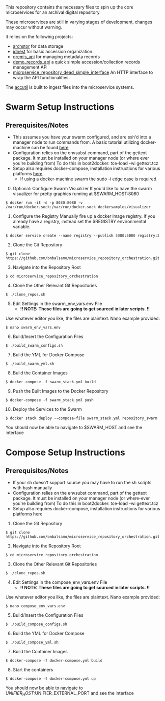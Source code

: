 This repository contains the necessary files to spin up the core microservices for an archival digital repository.

These microservices are still in varying stages of development, changes may occur without warning.

It relies on the following projects:

- [archstor](https://github.com/bnbalsamo/archstor) for data storage
- [idnest](https://github.com/uchicago-library/idnest) for basic accession organization
- [qremis_api](https://github.com/bnbalsamo/qremis_api) for managing metadata records
- [demo_records_api](https://github.com/bnbalsamo/demo_records_api) a quick simple accession/collection records management API
- [microservice_repository_dead_simple_interface](https://github.com/bnbalsamo/microservice_repository_dead_simple_interface) An HTTP interface to wrap the API functionalities.

The [accutil](https://github.com/bnbalsamo/qremis_accutil) is built to ingest files into the microservice systems.

# Swarm Setup Instructions
## Prerequisites/Notes
- This assumes you have your swarm configured, and are ssh'd into a manager node to run commands from. A basic tutorial utilizing docker-machine can be found [here](https://docs.docker.com/engine/swarm/swarm-tutorial/create-swarm/)
- Configuration relies on the envsubst command, part of the gettext package. It must be installed on your manager node (or where ever you're building from) To do this in boot2docker: tce-load -wi gettext.tcz
- Setup also requires docker-compose, installation instructions for various platforms [here](https://docs.docker.com/compose/install/)
    - If using a docker-machine swarm the sudo -i edge case is required.

0. Optional: Configure Swarm Visualizer
If you'd like to have the swarm visualizer
for pretty graphics running at $SWARM_HOST:8080
```
$ docker run -it -d -p 8080:8080 -v /var/run/docker.sock:/var/run/docker.sock dockersamples/visualizer
```

1. Configure the Registry
Manually fire up a docker image registry. If you already have a registry,
instead set the $REGISTRY environmental variable.
```
$ docker service create --name registry --publish 5000:5000 registry:2
```

2. Clone the Git Repository
```
$ git clone https://github.com/bnbalsamo/microservice_repository_orchestration.git
```

3. Navigate into the Repository Root
```
$ cd microservice_repository_orchestration
```

4. Clone the Other Relevant Git Repositories
```
$ ./clone_repos.sh
```

5. Edit Settings in the swarm_env_vars.env File
     - **!! NOTE: These files are going to get sourced in later scripts. !!**

Use whatever editor you like, the files are plaintext. Nano example provided:
```
$ nano swarm_env_vars.env
```

6. Build/Insert the Configuration Files
```
$ ./build_swarm_configs.sh
```

7. Build the YML for Docker Compose
```
$ ./build_swarm_yml.sh
```

8. Build the Container Images
```
$ docker-compose -f swarm_stack.yml build
```

9. Push the Built Images to the Docker Repository
```
$ docker-compose -f swarm_stack.yml push
```

10. Deploy the Services to the Swarm
```
$ docker stack deploy --compose-file swarm_stack.yml repository_swarm
```
You should now be able to navigate to $SWARM_HOST and see the interface

# Compose Setup Instructions
## Prerequisites/Notes
- If your sh doesn't support source you may have to run the sh scripts with bash manually
- Configuration relies on the envsubst command, part of the gettext package. It must be installed on your manager node (or where-ever you're building from) To do this in boot2docker: tce-load -wi gettext.tcz
- Setup also requires docker-compose, installation instructions for various platforms [here](https://docs.docker.com/compose/install/)

1. Clone the Git Repository
```
$ git clone https://github.com/bnbalsamo/microservice_repository_orchestration.git
```

2. Navigate into the Repository Root
```
$ cd microservice_repository_orchestration
```

3. Clone the Other Relevant Git Repositories
```
$ ./clone_repos.sh
```

4. Edit Settings in the compose_env_vars.env File
    - **!! NOTE: These files are going to get sourced in later scripts. !!**

Use whatever editor you like, the files are plaintext. Nano example provided:
```
$ nano compose_env_vars.env
```

5. Build/Insert the Configuration Files
```
$ ./build_compose_configs.sh
```

6. Build the YML for Docker Compose
```
$ ./build_compose_yml.sh
```

7. Build the Container Images
```
$ docker-compose -f docker-compose.yml build
```

8. Start the containers
```
$ docker-compose -f docker-compose.yml up
```
You should now be able to navigate to $UNIFIER_HOST:$UNIFIER_EXTERNAL_PORT
and see the interface 
